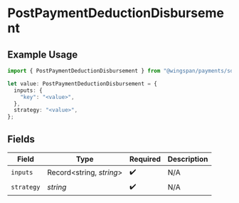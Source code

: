 # PostPaymentDeductionDisbursement

## Example Usage

```typescript
import { PostPaymentDeductionDisbursement } from "@wingspan/payments/sdk/models/shared";

let value: PostPaymentDeductionDisbursement = {
  inputs: {
    "key": "<value>",
  },
  strategy: "<value>",
};
```

## Fields

| Field                    | Type                     | Required                 | Description              |
| ------------------------ | ------------------------ | ------------------------ | ------------------------ |
| `inputs`                 | Record<string, *string*> | :heavy_check_mark:       | N/A                      |
| `strategy`               | *string*                 | :heavy_check_mark:       | N/A                      |